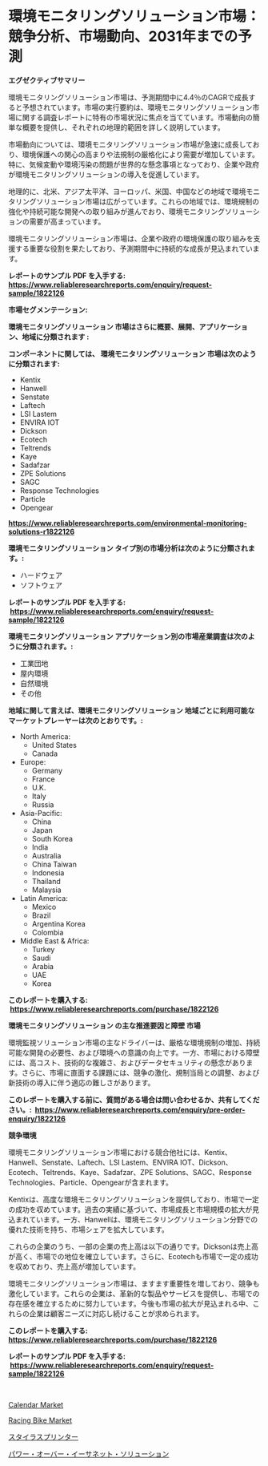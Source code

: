 <p><h1>環境モニタリングソリューション市場：競争分析、市場動向、2031年までの予測</h1></p><p><strong>エグゼクティブサマリー</strong></p>
<p><p>環境モニタリングソリューション市場は、予測期間中に4.4％のCAGRで成長すると予想されています。市場の実行要約は、環境モニタリングソリューション市場に関する調査レポートに特有の市場状況に焦点を当てています。市場動向の簡単な概要を提供し、それぞれの地理的範囲を詳しく説明しています。</p><p>市場動向については、環境モニタリングソリューション市場が急速に成長しており、環境保護への関心の高まりや法規制の厳格化により需要が増加しています。特に、気候変動や環境汚染の問題が世界的な懸念事項となっており、企業や政府が環境モニタリングソリューションの導入を促進しています。</p><p>地理的に、北米、アジア太平洋、ヨーロッパ、米国、中国などの地域で環境モニタリングソリューション市場は広がっています。これらの地域では、環境規制の強化や持続可能な開発への取り組みが進んでおり、環境モニタリングソリューションの需要が高まっています。</p><p>環境モニタリングソリューション市場は、企業や政府の環境保護の取り組みを支援する重要な役割を果たしており、予測期間中に持続的な成長が見込まれています。</p></p>
<p><strong>レポートのサンプル PDF を入手する: <a href="https://www.reliableresearchreports.com/enquiry/request-sample/1822126">https://www.reliableresearchreports.com/enquiry/request-sample/1822126</a></strong></p>
<p><strong>市場セグメンテーション:</strong></p>
<p><strong> 環境モニタリングソリューション 市場はさらに概要、展開、アプリケーション、地域に分類されます :</strong></p>
<p><strong>コンポーネントに関しては、 環境モニタリングソリューション 市場は次のように分類されます: &nbsp;</strong></p>
<p><ul><li>Kentix</li><li>Hanwell</li><li>Senstate</li><li>Laftech</li><li>LSI Lastem</li><li>ENVIRA IOT</li><li>Dickson</li><li>Ecotech</li><li>Teltrends</li><li>Kaye</li><li>Sadafzar</li><li>ZPE Solutions</li><li>SAGC</li><li>Response Technologies</li><li>Particle</li><li>Opengear</li></ul></p>
<p><strong><a href="https://www.reliableresearchreports.com/environmental-monitoring-solutions-r1822126">https://www.reliableresearchreports.com/environmental-monitoring-solutions-r1822126</a></strong></p>
<p><strong> 環境モニタリングソリューション タイプ別の市場分析は次のように分類されます。:</strong></p>
<p><ul><li>ハードウェア</li><li>ソフトウェア</li></ul></p>
<p><strong>レポートのサンプル PDF を入手する: &nbsp;<a href="https://www.reliableresearchreports.com/enquiry/request-sample/1822126">https://www.reliableresearchreports.com/enquiry/request-sample/1822126</a></strong></p>
<p><strong> 環境モニタリングソリューション アプリケーション別の市場産業調査は次のように分類されます。:</strong></p>
<p><ul><li>工業団地</li><li>屋内環境</li><li>自然環境</li><li>その他</li></ul></p>
<p><strong>地域に関して言えば、環境モニタリングソリューション 地域ごとに利用可能なマーケットプレーヤーは次のとおりです。:</strong></p>
<p><ul>
    <li>
        North America:
        <ul>
            <li>United States</li>
            <li>Canada</li>
        </ul>
    </li>
    <li>
        Europe:
        <ul>
            <li>Germany</li>
            <li>France</li>
            <li>U.K.</li>
            <li>Italy</li>
            <li>Russia</li>
        </ul>
    </li>
    <li>
        Asia-Pacific:
        <ul>
            <li>China</li>
            <li>Japan</li>
            <li>South Korea</li>
            <li>India</li>
            <li>Australia</li>
            <li>China Taiwan</li>
            <li>Indonesia</li>
            <li>Thailand</li>
            <li>Malaysia</li>
        </ul>
    </li>
    <li>
        Latin America:
        <ul>
            <li>Mexico</li>
            <li>Brazil</li>
            <li>Argentina Korea</li>
            <li>Colombia</li>
        </ul>
    </li>
    <li>
        Middle East & Africa:
        <ul>
            <li>Turkey</li>
            <li>Saudi</li>
            <li>Arabia</li>
            <li>UAE</li>
            <li>Korea</li>
        </ul>
    </li>
    </ul></p>
<p><strong>このレポートを購入する: &nbsp;<a href="https://www.reliableresearchreports.com/purchase/1822126">https://www.reliableresearchreports.com/purchase/1822126</a></strong></p>
<p><strong>環境モニタリングソリューション の主な推進要因と障壁 市場</strong></p>
<p><p>環境監視ソリューション市場の主なドライバーは、厳格な環境規制の増加、持続可能な開発の必要性、および環境への意識の向上です。一方、市場における障壁には、高コスト、技術的な複雑さ、およびデータセキュリティの懸念があります。さらに、市場に直面する課題には、競争の激化、規制当局との調整、および新技術の導入に伴う適応の難しさがあります。</p></p>
<p><strong>このレポートを購入する前に、質問がある場合は問い合わせるか、共有してください。:&nbsp; <a href="https://www.reliableresearchreports.com/enquiry/pre-order-enquiry/1822126">https://www.reliableresearchreports.com/enquiry/pre-order-enquiry/1822126</a></strong></p>
<p><strong>競争環境</strong></p>
<p><p>環境モニタリングソリューション市場における競合他社には、Kentix、Hanwell、Senstate、Laftech、LSI Lastem、ENVIRA IOT、Dickson、Ecotech、Teltrends、Kaye、Sadafzar、ZPE Solutions、SAGC、Response Technologies、Particle、Opengearが含まれます。</p><p>Kentixは、高度な環境モニタリングソリューションを提供しており、市場で一定の成功を収めています。過去の実績に基づいて、市場成長と市場規模の拡大が見込まれています。一方、Hanwellは、環境モニタリングソリューション分野での優れた技術を持ち、市場シェアを拡大しています。</p><p>これらの企業のうち、一部の企業の売上高は以下の通りです。Dicksonは売上高が高く、市場での地位を確立しています。さらに、Ecotechも市場で一定の成功を収めており、売上高が増加しています。</p><p>環境モニタリングソリューション市場は、ますます重要性を増しており、競争も激化しています。これらの企業は、革新的な製品やサービスを提供し、市場での存在感を確立するために努力しています。今後も市場の拡大が見込まれる中、これらの企業は顧客ニーズに対応し続けることが求められます。</p></p>
<p><strong>このレポートを購入する: &nbsp; <a href="https://www.reliableresearchreports.com/purchase/1822126">https://www.reliableresearchreports.com/purchase/1822126</a></strong></p>
<p><strong>レポートのサンプル PDF を入手する: &nbsp;<a href="https://www.reliableresearchreports.com/enquiry/request-sample/1822126">https://www.reliableresearchreports.com/enquiry/request-sample/1822126</a></strong><strong></strong></p>
<p>&nbsp;</p>
<p><p><a href="https://www.linkedin.com/pulse/calendar-market-report-reveals-latest-trends-growth-opportunities-r7fae?trackingId=XAlH5o1HzwTCIwgVo8lvgg%3D%3D">Calendar Market</a></p><p><a href="https://www.linkedin.com/pulse/racing-bike-market-size-reveals-best-marketing-channels-5ft8e?trackingId=lYhG2pOOePdNZelBxprxPQ%3D%3D">Racing Bike Market</a></p><p><a href="https://medium.com/@nicholasallan19/%E3%82%B9%E3%82%BF%E3%82%A4%E3%83%A9%E3%82%B9%E3%83%97%E3%83%AA%E3%83%B3%E3%82%BF%E3%83%BC%E5%B8%82%E5%A0%B4-%E5%B8%82%E5%A0%B4%E3%82%B7%E3%82%A7%E3%82%A2-%E5%B8%82%E5%A0%B4%E3%83%88%E3%83%AC%E3%83%B3%E3%83%89-%E3%81%8A%E3%82%88%E3%81%B3%E5%B0%86%E6%9D%A5%E3%81%AE%E6%88%90%E9%95%B7%E3%82%92%E6%8E%A2%E3%82%8B-5ff3cfcd73c1">スタイラスプリンター</a></p><p><a href="https://medium.com/@jackieshlerin98056/power-over-ethernet-%E3%82%BD%E3%83%AA%E3%83%A5%E3%83%BC%E3%82%B7%E3%83%A7%E3%83%B3%E5%B8%82%E5%A0%B4%E3%83%AC%E3%83%9D%E3%83%BC%E3%83%88%E3%81%AF-%E3%81%93%E3%81%AE%E5%B8%82%E5%A0%B4%E3%81%AE%E6%9C%80%E6%96%B0%E3%81%AE%E3%83%88%E3%83%AC%E3%83%B3%E3%83%89%E3%81%A8%E6%88%90%E9%95%B7%E6%A9%9F%E4%BC%9A%E3%82%92%E6%98%8E%E3%82%89%E3%81%8B%E3%81%AB%E3%81%97%E3%81%BE%E3%81%99-62a1198ecfda">パワー・オーバー・イーサネット・ソリューション</a></p></p>